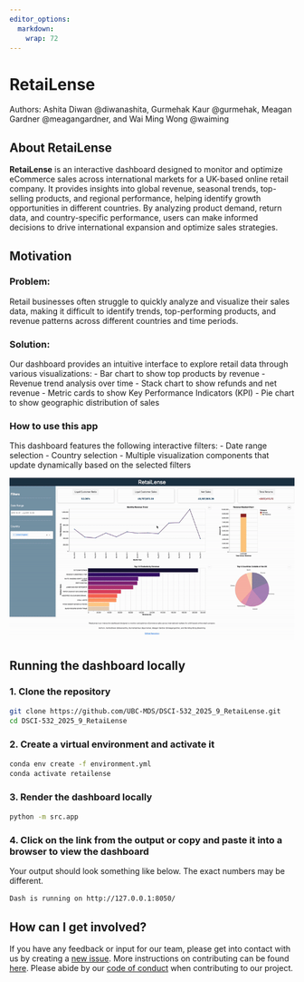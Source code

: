 ```yaml
---
editor_options: 
  markdown: 
    wrap: 72
---
```


# RetaiLense

Authors: Ashita Diwan @diwanashita, Gurmehak Kaur @gurmehak, Meagan
Gardner @meagangardner, and Wai Ming Wong @waiming

## About RetaiLense

**RetaiLense** is an interactive dashboard designed to monitor and
optimize eCommerce sales across international markets for a UK-based
online retail company. It provides insights into global revenue,
seasonal trends, top-selling products, and regional performance, helping
identify growth opportunities in different countries. By analyzing
product demand, return data, and country-specific performance, users can
make informed decisions to drive international expansion and optimize
sales strategies.

## Motivation

### Problem:

Retail businesses often struggle to quickly analyze and visualize their
sales data, making it difficult to identify trends, top-performing
products, and revenue patterns across different countries and time
periods.

### Solution:

Our dashboard provides an intuitive interface to explore retail data
through various visualizations: - Bar chart to show top products by
revenue - Revenue trend analysis over time - Stack chart to show refunds
and net revenue - Metric cards to show Key Performance Indicators
(KPI) - Pie chart to show geographic distribution of sales

### How to use this app

This dashboard features the following interactive filters: - Date range
selection - Country selection - Multiple visualization components that
update dynamically based on the selected filters

![gif](./img/demo.gif)

## Running the dashboard locally

### 1. Clone the repository

``` bash
git clone https://github.com/UBC-MDS/DSCI-532_2025_9_RetaiLense.git
cd DSCI-532_2025_9_RetaiLense
```

### 2. Create a virtual environment and activate it

``` bash
conda env create -f environment.yml
conda activate retailense
```

### 3. Render the dashboard locally

``` bash
python -m src.app
```

### 4. Click on the link from the output or copy and paste it into a browser to view the dashboard

Your output should look something like below. The exact numbers may be
different.

``` bash
Dash is running on http://127.0.0.1:8050/
```

## How can I get involved?

If you have any feedback or input for our team, please get into contact
with us by creating a [new
issue](https://github.com/UBC-MDS/DSCI-532_2025_9_RetaiLense/issues/new).
More instructions on contributing can be found
[here](https://github.com/UBC-MDS/DSCI-532_2025_9_RetaiLense/blob/main/CONTRIBUTING.md).
Please abide by our [code of
conduct](https://github.com/UBC-MDS/DSCI-532_2025_9_RetaiLense/blob/main/CODE_OF_CONDUCT.md)
when contributing to our project.

